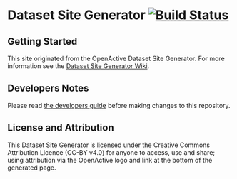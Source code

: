 # Dataset Site Generator [![Build Status](https://travis-ci.org/openactive/dataset-site-generator.svg?branch=master)](https://travis-ci.org/openactive/dataset-site-generator)

## Getting Started

This site originated from the OpenActive Dataset Site Generator. For more information see the [Dataset Site Generator Wiki](https://github.com/openactive/dataset-site-generator/wiki/).

## Developers Notes

Please read [the developers guide](https://github.com/openactive/dataset-site-generator/wiki/Developer-Notes-for-Data-Publishers) before making changes to this repository.

## License and Attribution

This Dataset Site Generator is licensed under the Creative Commons Attribution Licence (CC-BY v4.0) for anyone to access, use and share; using attribution via the OpenActive logo and link at the bottom of the generated page.
